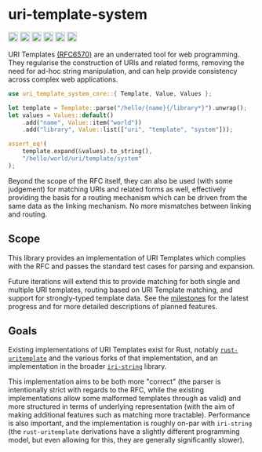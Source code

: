 # uri-template-system

[<img alt="GitHub" src="https://img.shields.io/badge/github-code-999999?style=for-the-badge&logo=github" height="20">](https://github.com/kolektiv/uri-template-system) [<img alt="docs.rs" src="https://img.shields.io/badge/docs.rs-documentation-999999?style=for-the-badge&logo=docs.rs" height="20">](https://docs.rs/uri-template-system) [<img alt="Crates" src="https://img.shields.io/crates/v/uri-template-system?style=for-the-badge&logo=rust" height="20">](https://crates.io/crates/uri-template-system) [<img alt="Continuous Integration" src="https://img.shields.io/github/actions/workflow/status/kolektiv/uri-template-system/ci.yml?style=for-the-badge&logo=github" height="20">](https://github.com/kolektiv/uri-template-system/actions/workflows/ci.yml) [<img alt="Issues" src="https://img.shields.io/github/issues/kolektiv/uri-template-system?style=for-the-badge&logo=github" height="20">](https://github.com/kolektiv/uri-template-system/issues) [<img alt="Sponsors" src="https://img.shields.io/github/sponsors/kolektiv?style=for-the-badge&logo=github" height="20">](https://github.com/kolektiv)

URI Templates [(RFC6570)](https://datatracker.ietf.org/doc/html/rfc6570) are an underrated tool for web programming. They regularise the construction of URIs and related forms, removing the need for ad-hoc string manipulation, and can help provide consistency across complex web applications.

```rust
use uri_template_system_core::{ Template, Value, Values };

let template = Template::parse("/hello/{name}{/library*}").unwrap();
let values = Values::default()
    .add("name", Value::item("world"))
    .add("library", Value::list(["uri", "template", "system"]));

assert_eq!(
    template.expand(&values).to_string(),
    "/hello/world/uri/template/system"
);
```

Beyond the scope of the RFC itself, they can also be used (with some judgement) for matching URIs and related forms as well, effectively providing the basis for a routing mechanism which can be driven from the same data as the linking mechanism. No more mismatches between linking and routing.

## Scope

This library provides an implementation of URI Templates which complies with the RFC and passes the standard test cases for parsing and expansion.

Future iterations will extend this to provide matching for both single and multiple URI templates, routing based on URI Template matching, and support for strongly-typed template data. See the [milestones](https://github.com/kolektiv/uri-template-system/milestones) for the latest progress and for more detailed descriptions of planned features.

## Goals

Existing implementations of URI Templates exist for Rust, notably [`rust-uritemplate`](https://github.com/chowdhurya/rust-uritemplate) and the various forks of that implementation, and an implementation in the broader [`iri-string`](https://github.com/lo48576/iri-string) library.

This implementation aims to be both more "correct" (the parser is intentionally strict with regards to the RFC, while the existing implementations allow some malformed templates through as valid) and more structured in terms of underlying representation (with the aim of making additional features such as matching more tractable). Performance is also important, and the implementation is roughly on-par with `iri-string` (the `rust-uritemplate` derivations have a slightly different programming model, but even allowing for this, they are generally significantly slower).